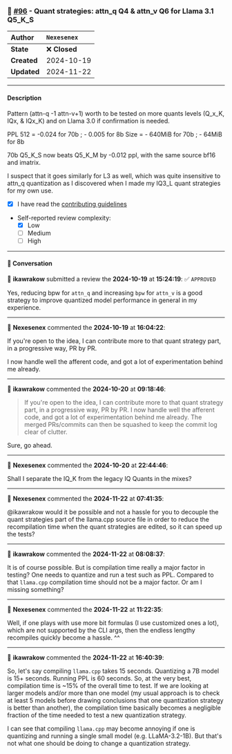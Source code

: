 ### 🔀 [#96](https://github.com/ikawrakow/ik_llama.cpp/pull/96) - Quant strategies: attn_q Q4 & attn_v Q6 for Llama 3.1 Q5_K_S

| **Author** | `Nexesenex` |
| :--- | :--- |
| **State** | ❌ **Closed** |
| **Created** | 2024-10-19 |
| **Updated** | 2024-11-22 |

---

#### Description

Pattern (attn-q -1 attn-v+1) worth to be tested on more quants levels (Q_x_K, IQx, & IQx_K) and on Llama 3.0 if confirmation is needed.

PPL 512 = -0.024 for 70b ; - 0.005 for 8b
Size = - 640MiB for 70b ; - 64MiB for 8b

70b Q5_K_S now beats Q5_K_M by -0.012 ppl, with the same source bf16 and imatrix.

I suspect that it goes similarly for L3 as well, which was quite insensitive to attn_q quantization as I discovered when I made my IQ3_L quant strategies for my own use.

- [x] I have read the [contributing guidelines](https://github.com/ggerganov/llama.cpp/blob/master/CONTRIBUTING.md)
- Self-reported review complexity:
  - [x] Low
  - [ ] Medium
  - [ ] High

---

#### 💬 Conversation

👤 **ikawrakow** submitted a review the **2024-10-19** at **15:24:19**: ✅ `APPROVED`<br>

Yes, reducing bpw for `attn_q` and increasing `bpw` for `attn_v` is a good strategy to improve quantized model performance in general in my experience.

---

👤 **Nexesenex** commented the **2024-10-19** at **16:04:22**:<br>

If you're open to the idea, I can contribute more to that quant strategy part, in a progressive way, PR by PR.

I now handle well the afferent code, and got a lot of experimentation behind me already.

---

👤 **ikawrakow** commented the **2024-10-20** at **09:18:46**:<br>

> If you're open to the idea, I can contribute more to that quant strategy part, in a progressive way, PR by PR.
> I now handle well the afferent code, and got a lot of experimentation behind me already.
> The merged PRs/commits can then be squashed to keep the commit log clear of clutter.

Sure, go ahead.

---

👤 **Nexesenex** commented the **2024-10-20** at **22:44:46**:<br>

Shall I separate the IQ_K from the legacy IQ Quants in the mixes?

---

👤 **Nexesenex** commented the **2024-11-22** at **07:41:35**:<br>

@ikawrakow would it be possible and not a hassle for you to decouple the quant strategies part of the llama.cpp source file in order to reduce the recompilation time when the quant strategies are edited, so it can speed up the tests?

---

👤 **ikawrakow** commented the **2024-11-22** at **08:08:37**:<br>

It is of course possible. But is compilation time really a major factor in testing? One needs to quantize and run a test such as PPL. Compared to that `llama.cpp` compilation time should not be a major factor. Or am I missing something?

---

👤 **Nexesenex** commented the **2024-11-22** at **11:22:35**:<br>

Well, if one plays with use more bit formulas (I use customized ones a lot), which are not supported by the CLI args, then the endless lengthy recompiles quickly become a hassle. ^^

---

👤 **ikawrakow** commented the **2024-11-22** at **16:40:39**:<br>

So, let's say compiling `llama.cpp` takes 15 seconds. Quantizing a 7B model is 15+ seconds. Running PPL is 60 seconds. So, at the very best, compilation time is ~15% of the overall time to test. If we are looking at larger models and/or more than one model (my usual approach is to check at least 5 models before drawing conclusions that one quantization strategy is better than another), the compilation time basically becomes a negligible fraction of the time needed to test a new quantization strategy. 

I can see that compiling `llama.cpp` may become annoying if one is quantizing and running a single small model (e.g. LLaMA-3.2-1B). But that's not what one should be doing to change a quantization strategy.
